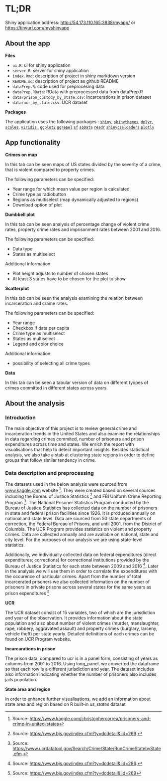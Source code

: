 # TL;DR

Shiny application address: http://54.173.110.165:3838/myapp/ or https://tinyurl.com/myshinyapp

## About the app

**Files**

- `ui.R`: ui for shiny application  
- `server.R`: server for shiny application  
- `index.Rmd`: description of project in shiny markdown version
- `README.md`: description of project as github README
- `dataPrep.R`: code used for preprocesing data  
- `dataPrep.RData`: RData with preprocessed data from dataPrep.R  
- `data/prison_custody_by_state.csv`: Incarcerations in prison dataset  
- `data/ucr_by_state.csv`: UCR dataset
 
**Packages**

The application uses the following packages : 
[`shiny`](https://shiny.rstudio.com/), 
[`shinythemes`](https://rstudio.github.io/shinythemes/), 
[`dplyr`](https://github.com/tidyverse/dplyr),
[`scales`](https://github.com/r-lib/scales),
[`viridis `](https://ggplot2.tidyverse.org/reference/scale_viridis.html)
[`ggplot2`](https://ggplot2.tidyverse.org/)
[`ggrepel`](https://www.rdocumentation.org/packages/ggrepel/versions/0.7.0)
[`sf`](https://cran.r-project.org/web/packages/sf/index.html)
[`spData`](https://cran.r-project.org/web/packages/spData/index.html)
[`readr`](https://readr.tidyverse.org/)
[`shinycssloaders`](https://github.com/daattali/shinycssloaders)
[`plotly`](https://plotly.com/)

## App functionality


**Crimes on map**

In this tab can be seen maps of US states divided by the severity of a crime, that is violent compared to property crimes.

The following parameters can be specified:

 - Year range for which mean value per region is calculated
 - Crime type as radiobutton
 - Regions as multiselect (map dynamically adjusted to regions)
 - Download option of plot

**Dumbbell plot**

In this tab can be seen analysis of percentage change of violent crime rates, property crime rates and imprisonment rates between 2001 and 2016. 

The following parameters can be specified:

- Data type
- States as multiselect

Additional information:

- Plot height adjusts to number of chosen states
- At least 3 states have to be chosen for the plot to show

**Scatterplot**

In this tab can be seen the analysis examining the relation between incarceration and crame rates.

The following parameters can be specified:

- Year range
- Checkbox if data per capita
- Crime type as multiselect
- States as multiselect
- Legend and color choice

Additional information: 

- possibility of selecting all crime types

**Data**

In this tab can be seen a tabular version of data on different tyopes of crimes committed in different states across years.


## About the analysis

### Introduction

The main objective of this project is to review general crime and incarceration trends in the United States and also examine the relationships in data regarding crimes commited, number of prisoners and prison expenditures across time and states. We enrich the report with visualisations that help to detect important insights. Besides statistical analysis, we also take a stab at clustering state regions in order to define groups that follow similar tendency in crime.

### Data description and preprocessing

The datasets used in the below analysis were sourced from www.kaggle.com website [^kaggle]. They were created based on several sources including the Bureau of Justice Statistics [^bjs] and FBI Uniform Crime Reporting Program [^fbi]. The National Prisoner Statistics Program conducted by the Bureau of Justice Statistics has collected data on the number of prisoners in state and federal prison facilities since 1926. It is produced annually on national and state level. Data are sourced from 50 state departments of correction, the Federal Bureau of Prisons, and until 2001, from the District of Columbia. The UCR Program provides statistics on violent and property crimes. Data are collected annually and are available on national, state and city level. For the purposes of our analysis we are using state-level statistics.

Additionally, we individually collected data on federal expenditures (direct expenditures; corrections) for correctional institutions provided by the Bureau of Justice Statistics for each state between 2009 and 2016 [^prison_exp]. Later in the analysis we will use them in order to correlate the expenditures with the occurence of particular crimes. Apart from the number of total incarcerated prisoners we also collected information on the number of prisoners in private prisons across several states for the same years as prison expenditures [^prisoners].

**UCR**

The UCR dataset consist of 15 variables, two of which are the jurisdiction and year of the observation. It provides information about the state population and also about number of violent crimes (murder, manslaughter, rape, robbery, aggravated assault) and property crimes (burglary, larceny, vehicle theft) per state yearly. Detailed definitions of each crimes can be found on UCR Program website.

**Incarcarations in prison**

The prison data, compared to ucr is in a panel form, consisting of years as columns from 2001 to 2016. Using long_panel, we converted the dataframe so that each row is a different jurisdiction and year. The dataset includes also information indicating whether the number of prisoners also includes jails population.

**State area and region**

In order to enhance further visualisations, we add an information about state area and region based on R built-in *us_states* dataset



[^kaggle]: Source: https://www.kaggle.com/christophercorrea/prisoners-and-crime-in-united-states
[^bjs]: Source: https://www.bjs.gov/index.cfm?ty=dcdetail&iid=269.
[^fbi]: Source: https://www.ucrdatatool.gov/Search/Crime/State/RunCrimeStatebyState.cfm.
[^prison_exp]: Source: https://www.bjs.gov/index.cfm?ty=dcdetail&iid=286.
[^prisoners]: Source: https://www.bjs.gov/index.cfm?ty=dcdetail&iid=269
